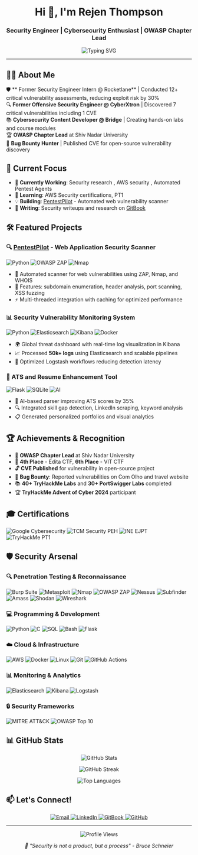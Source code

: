 <h1 align="center">Hi 👋, I'm Rejen Thompson</h1>
<h3 align="center">Security Engineer | Cybersecurity Enthusiast | OWASP Chapter Lead</h3>

<p align="center">
  <img src="https://readme-typing-svg.herokuapp.com?font=Fira+Code&pause=1000&color=00F7FF&center=true&vCenter=true&width=435&lines=Security+Engineer;Offensive+Security;CVE+Researcher;Cloud+Security;" alt="Typing SVG" />
</p>

---

## 👨‍💻 About Me

🛡️ ** Former Security Engineer Intern  @ Rocketlane** | Conducted 12+ critical vulnerability assessments, reducing exploit risk by 30%  
🔍 **Former Offensive Security Engineer @ CyberXtron** | Discovered 7 critical vulnerabilities including 1 CVE  
📚 **Cybersecurity Content Developer @ Bridge** | Creating hands-on labs and course modules  
🏆 **OWASP Chapter Lead** at Shiv Nadar University  
🎯 **Bug Bounty Hunter** | Published CVE for open-source vulnerability discovery  

## 🚀 Current Focus

- 🔭 **Currently Working**: Security research , AWS security , Automated Pentest Agents
- 🌱 **Learning**: AWS Security certifications, PT1 
- 💡 **Building**: [PentestPilot](https://github.com/thompson005/PentestPilot) - Automated web vulnerability scanner
- 📝 **Writing**: Security writeups and research on [GitBook](https://rejenthompson.gitbook.io/writeups)



## 🛠️ Featured Projects

### 🔍 [PentestPilot](https://github.com/thompson005/PentestPilot) - Web Application Security Scanner
![Python](https://img.shields.io/badge/Python-3776AB?style=flat&logo=python&logoColor=white)
![OWASP ZAP](https://img.shields.io/badge/OWASP_ZAP-00549F?style=flat&logo=owasp&logoColor=white)
![Nmap](https://img.shields.io/badge/Nmap-4682B4?style=flat&logo=nmap&logoColor=white)

- 🎯 Automated scanner for web vulnerabilities using ZAP, Nmap, and WHOIS
- 🔧 Features: subdomain enumeration, header analysis, port scanning, XSS fuzzing
- ⚡ Multi-threaded integration with caching for optimized performance

### 📊 Security Vulnerability Monitoring System
![Python](https://img.shields.io/badge/Python-3776AB?style=flat&logo=python&logoColor=white)
![Elasticsearch](https://img.shields.io/badge/Elasticsearch-005571?style=flat&logo=elasticsearch&logoColor=white)
![Kibana](https://img.shields.io/badge/Kibana-005571?style=flat&logo=kibana&logoColor=white)
![Docker](https://img.shields.io/badge/Docker-2496ED?style=flat&logo=docker&logoColor=white)

- 🌍 Global threat dashboard with real-time log visualization in Kibana
- 📈 Processed **50k+ logs** using Elasticsearch and scalable pipelines
- 🚀 Optimized Logstash workflows reducing detection latency

### 🤖 ATS and Resume Enhancement Tool
![Flask](https://img.shields.io/badge/Flask-000000?style=flat&logo=flask&logoColor=white)
![SQLite](https://img.shields.io/badge/SQLite-003B57?style=flat&logo=sqlite&logoColor=white)
![AI](https://img.shields.io/badge/Groq_API-FF6B35?style=flat&logo=ai&logoColor=white)

- 🧠 AI-based parser improving ATS scores by 35%
- 🔍 Integrated skill gap detection, LinkedIn scraping, keyword analysis
- 📋 Generated personalized portfolios and visual analytics

## 🏆 Achievements & Recognition

- 🥇 **OWASP Chapter Lead** at Shiv Nadar University
- 🏅 **4th Place** - Edita CTF, **6th Place** - VIT CTF
- 🔓 **CVE Published** for vulnerability in open-source project
- 🎯 **Bug Bounty**: Reported vulnerabilities on Com Olho and travel website
- 📚 **40+ TryHackMe Labs** and **30+ PortSwigger Labs** completed
- 🏆 **TryHackMe Advent of Cyber 2024** participant

## 🎓 Certifications

<p align="left">
  <img src="https://img.shields.io/badge/Google_Cybersecurity-4285F4?style=for-the-badge&logo=google&logoColor=white" alt="Google Cybersecurity" />
  <img src="https://img.shields.io/badge/TCM_Security-PEH-red?style=for-the-badge" alt="TCM Security PEH" />
  <img src="https://img.shields.io/badge/INE_Security-EJPT-orange?style=for-the-badge" alt="INE EJPT" />
  <img src="https://img.shields.io/badge/TryHackMe-PT1-green?style=for-the-badge&logo=tryhackme&logoColor=white" alt="TryHackMe PT1" />
</p>

## 🛡️ Security Arsenal

### 🔍 Penetration Testing & Reconnaissance
<p align="left">
  <img src="https://img.shields.io/badge/Burp_Suite-FF6633?style=flat&logo=burpsuite&logoColor=white" alt="Burp Suite" />
  <img src="https://img.shields.io/badge/Metasploit-2596CD?style=flat&logo=metasploit&logoColor=white" alt="Metasploit" />
  <img src="https://img.shields.io/badge/Nmap-4682B4?style=flat&logo=nmap&logoColor=white" alt="Nmap" />
  <img src="https://img.shields.io/badge/OWASP_ZAP-00549F?style=flat&logo=owasp&logoColor=white" alt="OWASP ZAP" />
  <img src="https://img.shields.io/badge/Nessus-00C176?style=flat&logo=tenable&logoColor=white" alt="Nessus" />
  <img src="https://img.shields.io/badge/Subfinder-FF6B35?style=flat&logo=go&logoColor=white" alt="Subfinder" />
  <img src="https://img.shields.io/badge/Amass-5C2D91?style=flat&logo=owasp&logoColor=white" alt="Amass" />
  <img src="https://img.shields.io/badge/Shodan-DC382D?style=flat&logo=shodan&logoColor=white" alt="Shodan" />
  <img src="https://img.shields.io/badge/Wireshark-1679A7?style=flat&logo=wireshark&logoColor=white" alt="Wireshark" />
</p>

### 💻 Programming & Development
<p align="left">
  <img src="https://img.shields.io/badge/Python-3776AB?style=flat&logo=python&logoColor=white" alt="Python" />
  <img src="https://img.shields.io/badge/C-A8B9CC?style=flat&logo=c&logoColor=white" alt="C" />
  <img src="https://img.shields.io/badge/SQL-4479A1?style=flat&logo=mysql&logoColor=white" alt="SQL" />
  <img src="https://img.shields.io/badge/Bash-4EAA25?style=flat&logo=gnubash&logoColor=white" alt="Bash" />
  <img src="https://img.shields.io/badge/Flask-000000?style=flat&logo=flask&logoColor=white" alt="Flask" />
</p>

### ☁️ Cloud & Infrastructure
<p align="left">
  <img src="https://img.shields.io/badge/AWS-232F3E?style=flat&logo=amazonwebservices&logoColor=white" alt="AWS" />
  <img src="https://img.shields.io/badge/Docker-2496ED?style=flat&logo=docker&logoColor=white" alt="Docker" />
  <img src="https://img.shields.io/badge/Linux-FCC624?style=flat&logo=linux&logoColor=black" alt="Linux" />
  <img src="https://img.shields.io/badge/Git-F05032?style=flat&logo=git&logoColor=white" alt="Git" />
  <img src="https://img.shields.io/badge/GitHub_Actions-2088FF?style=flat&logo=githubactions&logoColor=white" alt="GitHub Actions" />
</p>

### 📊 Monitoring & Analytics
<p align="left">
  <img src="https://img.shields.io/badge/Elasticsearch-005571?style=flat&logo=elasticsearch&logoColor=white" alt="Elasticsearch" />
  <img src="https://img.shields.io/badge/Kibana-005571?style=flat&logo=kibana&logoColor=white" alt="Kibana" />
  <img src="https://img.shields.io/badge/Logstash-005571?style=flat&logo=logstash&logoColor=white" alt="Logstash" />
</p>

### 🔒 Security Frameworks
<p align="left">
  <img src="https://img.shields.io/badge/MITRE_ATT&CK-FF0000?style=flat&logo=mitre&logoColor=white" alt="MITRE ATT&CK" />
  <img src="https://img.shields.io/badge/OWASP_Top_10-000000?style=flat&logo=owasp&logoColor=white" alt="OWASP Top 10" />
</p>

## 📊 GitHub Stats

<p align="center">
  <img src="https://github-readme-stats.vercel.app/api?username=thompson005&show_icons=true&theme=tokyonight&count_private=true" alt="GitHub Stats" />
</p>

<p align="center">
  <img src="https://github-readme-streak-stats.herokuapp.com/?user=thompson005&theme=tokyonight" alt="GitHub Streak" />
</p>

<p align="center">
  <img src="https://github-readme-stats.vercel.app/api/top-langs/?username=thompson005&layout=compact&theme=tokyonight" alt="Top Languages" />
</p>

## 📫 Let's Connect!

<p align="center">
  <a href="mailto:rejen22110019@snuchennai.edu.in">
    <img src="https://img.shields.io/badge/Email-D14836?style=for-the-badge&logo=gmail&logoColor=white" alt="Email" />
  </a>
  <a href="https://linkedin.com/in/rejen-thompson-765271258">
    <img src="https://img.shields.io/badge/LinkedIn-0077B5?style=for-the-badge&logo=linkedin&logoColor=white" alt="LinkedIn" />
  </a>
  <a href="https://rejenthompson.gitbook.io/writeups">
    <img src="https://img.shields.io/badge/GitBook-3884FF?style=for-the-badge&logo=gitbook&logoColor=white" alt="GitBook" />
  </a>
  <a href="https://github.com/thompson005">
    <img src="https://img.shields.io/badge/GitHub-100000?style=for-the-badge&logo=github&logoColor=white" alt="GitHub" />
  </a>
</p>

---

<p align="center">
  <img src="https://komarev.com/ghpvc/?username=thompson005&color=blueviolet&style=flat-square&label=Profile+Views" alt="Profile Views" />
</p>

<p align="center">
  <i>🔐 "Security is not a product, but a process" - Bruce Schneier</i>
</p>
